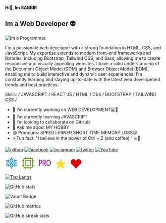 ####  Hi👋, Im SABBIR
## Im a Web Developer 👽
![Im a Programmer.](https://images.unsplash.com/photo-1629904853893-c2c8981a1dc5?w=600&auto=format&fit=crop&q=60&ixlib=rb-4.0.3&ixid=M3wxMjA3fDB8MHxzZWFyY2h8NHx8UFJPR1JBTU1FUnxlbnwwfHwwfHx8MA%3D%3D)

I'm a passionate web developer with a strong foundation in HTML, CSS, and JavaScript. My expertise extends to modern front-end frameworks and libraries, including Bootstrap, Tailwind CSS, and Sass, allowing me to create responsive and visually appealing websites. I have a solid understanding of the Document Object Model (DOM) and Browser Object Model (BOM), enabling me to build interactive and dynamic user experiences. I'm constantly learning and staying up-to-date with the latest web development trends and best practices.

Skills:  / JAVASCRIPT / REACT JS /  HTML / CSS / BOOTSTRAP / TAILWIND CSS / 

- 🔭 I’m currently working on WEB DEVELOPMENT💻🔧 
- 🌱 I’m currently learning JAVASCRIPT  
- 👯 I’m looking to collaborate on GitHub  
- 💬 Ask me about MY HOBBY 
- 😄 Pronouns: SPEED LERNER SHORT TIME MEMORY  LOSS😜 
- ⚡ Fun fact: "I believe in the power of Ctrl + Z (and coffee)." ☕🔄 


[<img src='https://cdn.jsdelivr.net/npm/simple-icons@3.0.1/icons/github.svg' alt='github' height='40'>](https://github.com/sabbir-sabbir)  [<img src='https://cdn.jsdelivr.net/npm/simple-icons@3.0.1/icons/facebook.svg' alt='facebook' height='40'>](https://www.facebook.com/https://www.facebook.com/profile.php?id=61555934925723)  [<img src='https://cdn.jsdelivr.net/npm/simple-icons@3.0.1/icons/instagram.svg' alt='instagram' height='40'>](https://www.instagram.com/https://www.instagram.com/z75sabbir//)  [<img src='https://cdn.jsdelivr.net/npm/simple-icons@3.0.1/icons/twitter.svg' alt='twitter' height='40'>](https://twitter.com/https://x.com/home?lang=en)  [<img src='https://cdn.jsdelivr.net/npm/simple-icons@3.0.1/icons/youtube.svg' alt='YouTube' height='40'>](https://www.youtube.com/channel/https://www.youtube.com/@xyz--12353)  

<a href='https://archiveprogram.github.com/'><img src='https://raw.githubusercontent.com/acervenky/animated-github-badges/master/assets/acbadge.gif' width='40' height='40'></a> <a href='https://docs.github.com/en/developers'><img src='https://raw.githubusercontent.com/acervenky/animated-github-badges/master/assets/devbadge.gif' width='40' height='40'></a> <a href='https://github.com/pricing'><img src='https://raw.githubusercontent.com/acervenky/animated-github-badges/master/assets/pro.gif' width='40' height='40'></a> <a href='https://stars.github.com/'><img src='https://raw.githubusercontent.com/acervenky/animated-github-badges/master/assets/starbadge.gif' width='35' height='35'></a> <a href='https://docs.github.com/en/github/supporting-the-open-source-community-with-github-sponsors'><img src='https://raw.githubusercontent.com/acervenky/animated-github-badges/master/assets/sponsorbadge.gif' width='35' height='35'></a> 

[![Top Langs](https://github-readme-stats.vercel.app/api/top-langs/?username=sabbir-sabbir)](https://github.com/anuraghazra/github-readme-stats)

![GitHub stats](https://github-readme-stats.vercel.app/api?username=sabbir-sabbir&show_icons=true&count_private=true)  

![Vaunt Badge](https://api.vaunt.dev/v1/github/entities/sabbir-sabbir/contributions?format=svg&private=true)  

![GitHub metrics](https://metrics.lecoq.io/sabbir-sabbir)  

![GitHub streak stats](https://streak-stats.demolab.com/?user=sabbir-sabbir)  

